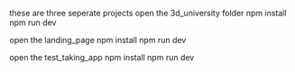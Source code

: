 these are three seperate projects 
open the 3d_university folder 
npm install 
npm run dev 

open the landing_page
npm install 
npm run dev 

open the test_taking_app
npm install 
npm run dev
